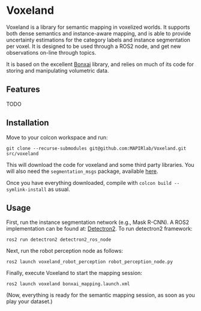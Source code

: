 # Voxeland
Voxeland is a library for semantic mapping in voxelized worlds. It supports both dense semantics and instance-aware mapping, and is able to provide uncertainty estimations for the category labels and instance segmentation per voxel. It is designed to be used through a ROS2 node, and get new observations on-line through topics.

It is based on the excellent [Bonxai](https://github.com/facontidavide/Bonxai) library, and relies on much of its code for storing and manipulating volumetric data.

## Features
TODO

## Installation
Move to your colcon workspace and run:

```git clone --recurse-submodules git@github.com:MAPIRlab/Voxeland.git src/voxeland```

This will download the code for voxeland and some third party libraries. You will also need the `segmentation_msgs` package, available [here](https://github.com/MAPIRlab/instance_segmentation).

Once you have everything downloaded, compile with `colcon build --symlink-install` as usual.

## Usage

First, run the instance segmentation network (e.g., Mask R-CNN). A ROS2 implementation can be found at: [Detectron2](https://github.com/MAPIRlab/Detectron2_ros). To run detectron2 framework:

`ros2 run detectron2 detectron2_ros_node`

Next, run the robot perception node as follows:

`ros2 launch voxeland_robot_perception robot_perception_node.py`

Finally, execute Voxeland to start the mapping session:

`ros2 launch voxeland bonxai_mapping.launch.xml`

(Now, everything is ready for the semantic mapping session, as soon as you play your dataset.)
